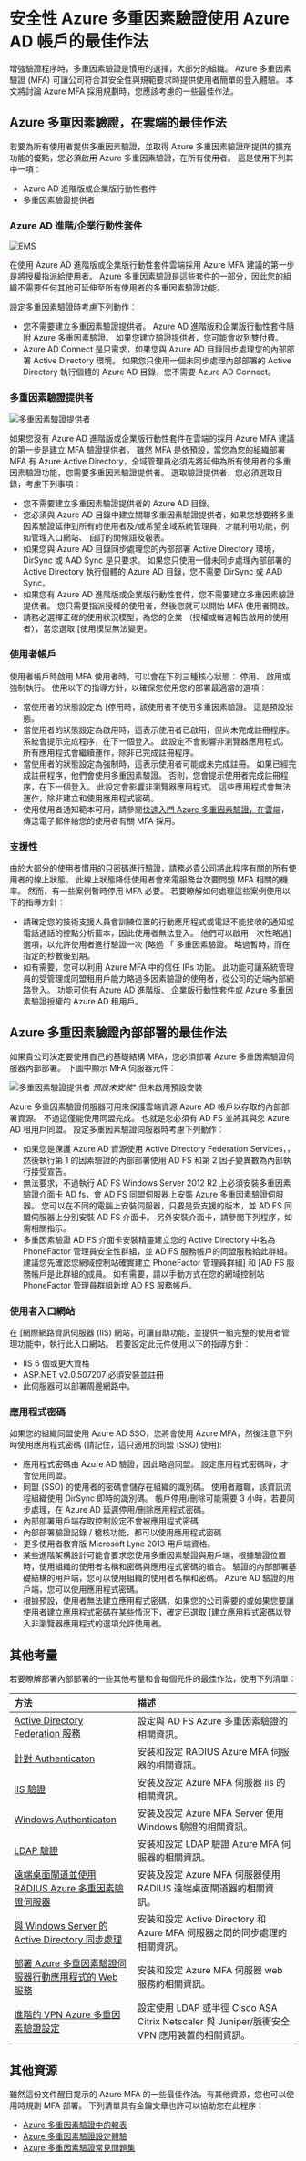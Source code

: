 <properties 
    pageTitle="使用 Azure MFA 的安全性最佳做法"
    description="這份文件提供 Azure MFA 使用 Azure 帳戶的最佳做法"
    services="multi-factor-authentication"
    documentationCenter=""
    authors="kgremban"
    manager="femila"
    editor="curtland"/>

<tags
    ms.service="multi-factor-authentication"
    ms.workload="identity"
    ms.tgt_pltfrm="na"
    ms.devlang="na"
    ms.topic="article"
    ms.date="08/04/2016"
    ms.author="kgremban"/>

# <a name="security-best-practices-for-using-azure-multi-factor-authentication-with-azure-ad-accounts"></a>安全性 Azure 多重因素驗證使用 Azure AD 帳戶的最佳作法

增強驗證程序時，多重因素驗證是慣用的選擇，大部分的組織。 Azure 多重因素驗證 (MFA) 可讓公司符合其安全性與規範要求時提供使用者簡單的登入體驗。 本文將討論 Azure MFA 採用規劃時，您應該考慮的一些最佳作法。

## <a name="best-practices-for-azure-multi-factor-authentication-in-the-cloud"></a>Azure 多重因素驗證，在雲端的最佳作法
若要為所有使用者提供多重因素驗證，並取得 Azure 多重因素驗證所提供的擴充功能的優點，您必須啟用 Azure 多重因素驗證，在所有使用者。  這是使用下列其中一項︰

- Azure AD 進階版或企業版行動性套件
- 多重因素驗證提供者

### <a name="azure-ad-premiumenterprise-mobility-suite"></a>Azure AD 進階/企業行動性套件

![EMS](./media/multi-factor-authentication-security-best-practices/ems.png)

在使用 Azure AD 進階版或企業版行動性套件雲端採用 Azure MFA 建議的第一步是將授權指派給使用者。  Azure 多重因素驗證是這些套件的一部分，因此您的組織不需要任何其他可延伸至所有使用者的多重因素驗證功能。

設定多重因素驗證時考慮下列動作︰

- 您不需要建立多重因素驗證提供者。  Azure AD 進階版和企業版行動性套件隨附 Azure 多重因素驗證。  如果您建立驗證提供者，您可能會收到雙付費。
- Azure AD Connect 是只需求，如果您與 Azure AD 目錄同步處理您的內部部署 Active Directory 環境。 如果您只使用一個未同步處理內部部署的 Active Directory 執行個體的 Azure AD 目錄，您不需要 Azure AD Connect。


### <a name="multi-factor-auth-provider"></a>多重因素驗證提供者

![多重因素驗證提供者](./media/multi-factor-authentication-security-best-practices/authprovider.png)

如果您沒有 Azure AD 進階版或企業版行動性套件在雲端的採用 Azure MFA 建議的第一步是建立 MFA 驗證提供者。 雖然 MFA 是依預設，當您為您的組織部署 MFA 有 Azure Active Directory，全域管理員必須先將延伸為所有使用者的多重因素驗證功能，您需要多重因素驗證提供者。
選取驗證提供者，您必須選取目錄，考慮下列事項︰

- 您不需要建立多重因素驗證提供者的 Azure AD 目錄。
- 您必須與 Azure AD 目錄中建立關聯多重因素驗證提供者，如果您想要將多重因素驗證延伸到所有的使用者及/或希望全域系統管理員，才能利用功能，例如管理入口網站、 自訂的問候語及報表。
- 如果您與 Azure AD 目錄同步處理您的內部部署 Active Directory 環境，DirSync 或 AAD Sync 是只要求。 如果您只使用一個未同步處理內部部署的 Active Directory 執行個體的 Azure AD 目錄，您不需要 DirSync 或 AAD Sync。
- 如果您有 Azure AD 進階版或企業版行動性套件，您不需要建立多重因素驗證提供者。 您只需要指派授權的使用者，然後您就可以開始 MFA 使用者開啟。
- 請務必選擇正確的使用狀況模型，為您的企業 （授權或每週報告啟用的使用者），當您選取 [使用模型無法變更。

### <a name="user-account"></a>使用者帳戶
使用者帳戶時啟用 MFA 使用者時，可以會在下列三種核心狀態︰ 停用、 啟用或強制執行。
使用以下的指導方針，以確保您使用您的部署最適當的選項︰

- 當使用者的狀態設定為 [停用時，該使用者不使用多重因素驗證。 這是預設狀態。
- 當使用者的狀態設定為啟用時，這表示使用者已啟用，但尚未完成註冊程序。 系統會提示完成程序，在下一個登入。 此設定不會影響非瀏覽器應用程式。 所有應用程式會繼續運作，除非已完成註冊程序。
- 當使用者的狀態設定為強制時，這表示使用者可能或未完成註冊。 如果已經完成註冊程序，他們會使用多重因素驗證。 否則，您會提示使用者完成註冊程序，在下一個登入。 此設定會影響非瀏覽器應用程式。 這些應用程式會無法運作，除非建立和使用應用程式密碼。
- 使用使用者通知範本可用，請參閱[快速入門 Azure 多重因素驗證，在雲端](multi-factor-authentication-get-started-cloud.md)，傳送電子郵件給您的使用者有關 MFA 採用。

### <a name="supportability"></a>支援性

由於大部分的使用者慣用的只密碼進行驗證，請務必貴公司將此程序有關的所有使用者的線上狀態。 此線上狀態降低使用者會來電服務台次要問題 MFA 相關的機率。
然而，有一些案例暫時停用 MFA 必要。 若要瞭解如何處理這些案例使用以下的指導方針︰

- 請確定您的技術支援人員會訓練位置的行動應用程式或電話不能接收的通知或電話通話的控點分析藍本，因此使用者無法登入。 他們可以啟用一次性略過] 選項，以允許使用者進行驗證一次 [略過 「 多重因素驗證。 略過暫時，而在指定的秒數後到期。
- 如有需要，您可以利用 Azure MFA 中的信任 IPs 功能。 此功能可讓系統管理員的受管理或同盟租用戶能力略過多因素驗證的使用者，從公司的近端內部網路登入。 功能可供有 Azure AD 進階版、 企業版行動性套件或 Azure 多重因素驗證授權的 Azure AD 租用戶。


## <a name="best-practices-for-azure-multi-factor-authentication-on-premises"></a>Azure 多重因素驗證內部部署的最佳作法
如果貴公司決定要使用自己的基礎結構 MFA，您必須部署 Azure 多重因素驗證伺服器內部部署。 下圖中顯示 MFA 伺服器元件︰

![多重因素驗證提供者](./media/multi-factor-authentication-security-best-practices/server.png)
*預設未安裝** 但未啟用預設安裝


Azure 多重因素驗證伺服器可用來保護雲端資源 Azure AD 帳戶以存取的內部部署資源。  不過這僅能使用同盟完成。  也就是您必須有 AD FS 並將其與您 Azure AD 租用戶同盟。
設定多重因素驗證伺服器時考慮下列動作︰

- 如果您是保護 Azure AD 資源使用 Active Directory Federation Services，，然後執行第 1 的因素驗證的內部部署使用 AD FS 和第 2 因子變異數為內部執行接受宣告。
- 無法要求，不過執行 AD FS Windows Server 2012 R2 上必須安裝多重因素驗證介面卡 AD fs，會 AD FS 同盟伺服器上安裝 Azure 多重因素驗證伺服器。 您可以在不同的電腦上安裝伺服器，只要是受支援的版本，並 AD FS 同盟伺服器上分別安裝 AD FS 介面卡。 另外安裝介面卡，請參閱下列程序，如需相關指示。
- 多重因素驗證 AD FS 介面卡安裝精靈建立您的 Active Directory 中名為 PhoneFactor 管理員安全性群組，並 AD FS 服務帳戶的同盟服務給此群組。建議您先確認您網域控制站確實建立 PhoneFactor 管理員群組] 和 [AD FS 服務帳戶是此群組的成員。 如有需要，請以手動方式在您的網域控制站 PhoneFactor 管理員群組新增 AD FS 服務帳戶。

### <a name="user-portal"></a>使用者入口網站
在 [網際網路資訊伺服器 (IIS) 網站，可讓自助功能，並提供一組完整的使用者管理功能中，執行此入口網站。 若要設定此元件使用以下的指導方針︰

- IIS 6 個或更大資格
- ASP.NET v2.0.507207 必須安裝並註冊
- 此伺服器可以部署周邊網路中。



### <a name="app-passwords"></a>應用程式密碼
如果您的組織同盟使用 Azure AD SSO，您將會使用 Azure MFA，然後注意下列時使用應用程式密碼 (請記住，這只適用於同盟 (SSO) 使用):

- 應用程式密碼由 Azure AD 驗證，因此略過同盟。 設定應用程式密碼時，才會使用同盟。
- 同盟 (SSO) 的使用者的密碼會儲存在組織的識別碼。 使用者離職，該資訊流程組織使用 DirSync 即時的識別碼。 帳戶停用/刪除可能需要 3 小時，若要同步處理，在 Azure AD 延遲停用/刪除應用程式密碼。
- 內部部署用戶端存取控制設定不會被應用程式密碼
- 內部部署驗證記錄 / 稽核功能，都可以使用應用程式密碼
- 更多使用者教育版 Microsoft Lync 2013 用戶端資格。
- 某些進階架構設計可能會要求您使用多重因素驗證與用戶端，根據驗證位置時，使用組織的使用者名稱和密碼與應用程式密碼的組合。 驗證的內部部署基礎結構的用戶端，您可以使用組織的使用者名稱和密碼。 Azure AD 驗證的用戶端，您可以使用應用程式密碼。
- 根據預設，使用者無法建立應用程式密碼，如果您的公司需要的或如果您要讓使用者建立應用程式密碼在某些情況下，確定已選取 [建立應用程式密碼以登入非瀏覽器應用程式的選項允許使用者。

## <a name="additional-considerations"></a>其他考量
若要瞭解部署內部部署的一些其他考量和會每個元件的最佳作法，使用下列清單︰

方法|描述
:------------- | :------------- |
[Active Directory Federation 服務](multi-factor-authentication-get-started-adfs.md)|設定與 AD FS Azure 多重因素驗證的相關資訊。
[針對 Authenticaton](multi-factor-authentication-get-started-server-radius.md)|  安裝和設定 RADIUS Azure MFA 伺服器的相關資訊。
[IIS 驗證](multi-factor-authentication-get-started-server-iis.md)|安裝及設定 Azure MFA 伺服器 iis 的相關資訊。
[Windows Authenticaton](multi-factor-authentication-get-started-server-windows.md)|  安裝及設定 Azure MFA Server 使用 Windows 驗證的相關資訊。
[LDAP 驗證](multi-factor-authentication-get-started-server-ldap.md)|安裝和設定 LDAP 驗證 Azure MFA 伺服器的相關資訊。
[遠端桌面閘道並使用 RADIUS Azure 多重因素驗證伺服器](multi-factor-authentication-get-started-server-rdg.md)|  安裝及設定 Azure MFA 伺服器使用 RADIUS 遠端桌面閘道器的相關資訊。
[與 Windows Server 的 Active Directory 同步處理](multi-factor-authentication-get-started-server-dirint.md)|安裝和設定 Active Directory 和 Azure MFA 伺服器之間的同步處理的相關資訊。
[部署 Azure 多重因素驗證伺服器行動應用程式的 Web 服務](multi-factor-authentication-get-started-server-webservice.md)|安裝和設定 Azure MFA 伺服器 web 服務的相關資訊。
[進階的 VPN Azure 多重因素驗證設定](multi-factor-authentication-advanced-vpn-configurations.md)|設定使用 LDAP 或半徑 Cisco ASA Citrix Netscaler 與 Juniper/脈衝安全 VPN 應用裝置的相關資訊。


## <a name="additional-resources"></a>其他資源
雖然這份文件醒目提示的 Azure MFA 的一些最佳作法，有其他資源，您也可以使用時規劃 MFA 部署。 下列清單具有金鑰文章也許可以協助您在此程序︰

- [Azure 多重因素驗證中的報表](multi-factor-authentication-manage-reports.md)
- [Azure 多重因素驗證設定體驗](multi-factor-authentication-end-user-first-time.md)
- [Azure 多重因素驗證常見問題集](multi-factor-authentication-faq.md)
